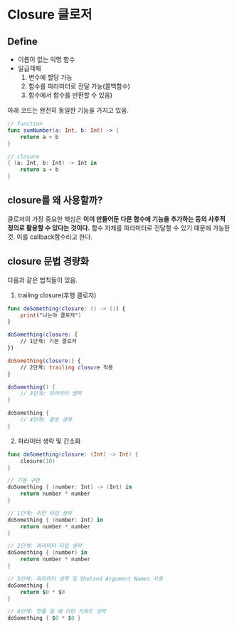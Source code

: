 # Closure 클로저

## Define
- 이름이 없는 익명 함수
- 일급객체 
    1. 변수에 할당 가능
    2. 함수를 파라미터로 전달 가능(콜백함수)
    3. 함수에서 함수를 반환할 수 있음)

아래 코드는 완전히 동일한 기능을 가지고 있음.
~~~swift
// function
func sumNumber(a: Int, b: Int) -> {
    return a + b
}

// closure
{ (a: Int, b: Int) -> Int in
    return a + b
}
~~~

## closure를 왜 사용할까?
클로저의 가장 중요한 핵심은 **이미 만들어둔 다른 함수에 기능을 추가하는 등의 사후적 정의로 활용할 수 있다는 것이다.** 함수 자체를 파라미터로 전달할 수 있기 때문에 가능한 것. 이를 callback함수라고 한다.

## closure 문법 경량화
다음과 같은 법칙들이 있음.   
1. trailing closure(후행 클로저)
~~~swift
func doSomething(closure: () -> ()) {
    print("나는야 클로저") 
}

doSomething(closure: {
    // 1단계: 기본 클로저
})

doSomething(closure:) {
    // 2단계: trailing closure 적용
}

doSomething() {
    // 3단계: 파라미터 생략
}

doSomething {
    // 4단계: 괄호 생략
}
~~~
2. 파라미터 생략 및 간소화
~~~swift
func doSomething(closure: (Int) -> Int) {
    closure(10)
}

// 기본 구현
doSomething { (number: Int) -> (Int) in
    return number * number
}

// 1단계: 리턴 타입 생략
doSomething { (number: Int) in
    return number * number
}

// 2단계: 파라미터 타입 생략
doSomething { (number) in
    return number * number
}

// 3단계: 파라미터 생략 및 Shotand Argument Names 사용
doSomething {
    return $0 * $0
}

// 4단계: 한줄 일 때 리턴 키워드 생략
doSomething { $0 * $0 }
~~~